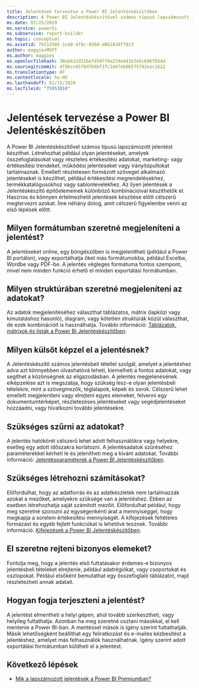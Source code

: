```yaml
---
title: Jelentések tervezése a Power BI Jelentéskészítőben
description: A Power BI Jelentéskészítővel számos típusú lapszámozott jelentést készíthet. Hasznos és könnyen értelmezhető jelentések készítése előtt célszerű megtervezni azokat.
ms.date: 07/25/2019
ms.service: powerbi
ms.subservice: report-builder
ms.topic: conceptual
ms.assetid: 79113505-1ce8-4f8c-9260-d861838f7813
author: maggiesMSFT
ms.author: maggies
ms.openlocfilehash: 30ab632d11befd34ff9a234e441b345c696fb54d
ms.sourcegitcommit: df8bcc65f0df69bf1fc1d47eb06575742eac1622
ms.translationtype: HT
ms.contentlocale: hu-HU
ms.lasthandoff: 01/15/2020
ms.locfileid: "75953810"
---
```

# <a name="planning-a-report-in-power-bi-report-builder"></a>Jelentések tervezése a Power BI Jelentéskészítőben

A Power BI Jelentéskészítővel számos típusú lapszámozott jelentést készíthet. Létrehozhat például olyan jelentéseket, amelyek összefoglalásokat vagy részletes értékesítési adatokat, marketing- vagy értékesítési trendeket, működési jelentéseket vagy irányítópultokat tartalmaznak. Emellett részletesen formázott szöveget alkalmazó jelentéseket is készíthet, például értékesítési megrendelésekhez, termékkatalógusokhoz vagy sablonlevelekhez. Az ilyen jelentések a Jelentéskészítő építőelemeinek különböző kombinációival készíthetők el. Hasznos és könnyen értelmezhető jelentések készítése előtt célszerű megtervezni azokat. Íme néhány dolog, amit célszerű figyelembe venni az első lépések előtt:  
  
## <a name="in-what-format-do-you-want-the-report-to-appear"></a>Milyen formátumban szeretné megjeleníteni a jelentést?
  
A jelentéseket online, egy böngészőben is megjelenítheti (például a Power BI portálon), vagy exportálhatja őket más formátumokba, például Excelbe, Wordbe vagy PDF-be. A jelentés végleges formátuma fontos szempont, mivel nem minden funkció érhető el minden exportálási formátumban. 
  
## <a name="in-what-structure-do-you-want-to-present-the-data"></a>Milyen struktúrában szeretné megjeleníteni az adatokat?
  
Az adatok megjelenítéséhez választhat táblázatos, mátrix (lapközi vagy kimutatáshoz hasonló), diagram, vagy kötetlen struktúrák közül választhat, de ezek kombinációit is használhatja. További információ: [Táblázatok, mátrixok és listák a Power BI Jelentéskészítőben](report-builder-tables-matrices-lists.md).  
  
## <a name="how-do-you-want-your-report-to-look"></a>Milyen külsőt képzel el a jelentésnek?
  
A Jelentéskészítő számos jelentésbeli tétellel szolgál, amelyet a jelentéshez adva azt könnyebben olvashatóvá teheti, kiemelheti a fontos adatokat, vagy segíthet a közönségnek az eligazodásban. A jelentés megjelenésének elképzelése azt is megszabja, hogy szükség lesz-e olyan jelentésbeli tételekre, mint a szövegmezők, téglalapok, képek és sorok. Célszerű lehet emellett megjeleníteni vagy elrejteni egyes elemeket, felvenni egy dokumentumtérképet, részletezéses jelentéseket vagy segédjelentéseket hozzáadni, vagy hivatkozni további jelentésekre.   
  
## <a name="should-the-data-be-filtered"></a>Szükséges szűrni az adatokat?
  
A jelentés hatókörét célszerű lehet adott felhasználókra vagy helyekre, esetleg egy adott időszakra korlátozni. A jelentésadatok szűréséhez paraméterekkel kérheti le és jelenítheti meg a kívánt adatokat. További információ: [Jelentésparaméterek a Power BI Jelentéskészítőben](paginated-reports-parameters.md).  
  
## <a name="do-you-need-to-create-calculations"></a>Szükséges létrehozni számításokat? 
  
Előfordulhat, hogy az adatforrás és az adatkészletek nem tartalmazzák azokat a mezőket, amelyekre szüksége van a jelentéshez. Ebben az esetben létrehozhatja saját számított mezőit. Előfordulhat például, hogy meg szeretné szorozni az egységenkénti árat a mennyiséggel, hogy megkapja a sorelem értékesítési mennyiségét. A kifejezések feltételes formázást és egyéb fejlett funkciókat is lehetővé tesznek. További információ: [Kifejezések a Power BI Jelentéskészítőben](report-builder-expressions.md).  
  
## <a name="do-you-want-to-hide-report-items-initially"></a>El szeretne rejteni bizonyos elemeket?
  
Fontolja meg, hogy a jelentés első futtatásakor érdemes-e bizonyos jelentésbeli tételeket elrejtenie, például adatrégiókat, vagy csoportokat és oszlopokat. Például elsőként bemutathat egy összefoglaló táblázatot, majd részletezheti annak adatait. 
  
## <a name="how-are-you-going-to-deliver-your-report"></a>Hogyan fogja terjeszteni a jelentést?  
  
A jelentést elmentheti a helyi gépen, ahol tovább szerkesztheti, vagy helyileg futtathatja. Azonban ha meg szeretné osztani másokkal, el kell mentenie a Power BI-ban. A mentéssel mások is igény szerint futtathatják. Másik lehetőségként beállíthat egy feliratkozást és e-mailes kézbesítést a jelentéshez, amelyet más felhasználók használhatnak. Igény szerint adott exportálási formátumban küldheti el a jelentést. 
  
## <a name="next-steps"></a>Következő lépések

- [Mik a lapszámozott jelentések a Power BI Premiumban?](paginated-reports-report-builder-power-bi.md)
